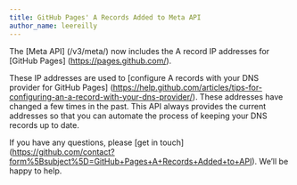 ```yaml
---
title: GitHub Pages' A Records Added to Meta API
author_name: leereilly
---
```


The [Meta API] (/v3/meta/) now includes the A record IP addresses for [GitHub Pages] (https://pages.github.com/).


These IP addresses are used to [configure A records with your DNS provider for GitHub Pages] (https://help.github.com/articles/tips-for-configuring-an-a-record-with-your-dns-provider/). These addresses have changed a few times in the past. This API always provides the current addresses so that you can automate the process of keeping your DNS records up to date.

If you have any questions, please [get in touch] (https://github.com/contact?form%5Bsubject%5D=GitHub+Pages+A+Records+Added+to+API). We’ll be happy to help.
